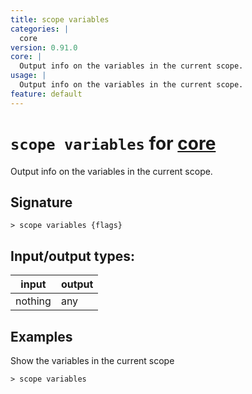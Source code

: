 ```yaml
---
title: scope variables
categories: |
  core
version: 0.91.0
core: |
  Output info on the variables in the current scope.
usage: |
  Output info on the variables in the current scope.
feature: default
---
```

<!-- This file is automatically generated. Please edit the command in https://github.com/nushell/nushell instead. -->

# `scope variables` for [core](/commands/categories/core.md)

<div class='command-title'>Output info on the variables in the current scope.</div>

## Signature

```> scope variables {flags} ```


## Input/output types:

| input   | output |
| ------- | ------ |
| nothing | any    |

## Examples

Show the variables in the current scope
```nu
> scope variables

```

